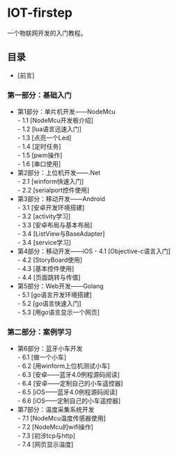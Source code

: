 # IOT-firstep
一个物联网开发的入门教程。

## 目录
- [前言]

### 第一部分：基础入门
- 第1部分：单片机开发——NodeMcu  
        - 1.1 [NodeMcu开发板介绍]    
        - 1.2 [lua语言迅速入门]  
        - 1.3 [点亮一个Led]  
        - 1.4 [定时任务]  
        - 1.5 [pwm操作]  
        - 1.6 [串口使用]  
- 第2部分：上位机开发——.Net  
        - 2.1 [winform快速入门]  
        - 2.2 [serialport控件使用]  
- 第3部分：移动开发——Android  
        - 3.1 [安卓开发环境搭建]  
        - 3.2 [activity学习]  
        - 3.3 [安卓布局与基本布局]  
        - 3.4 [ListView与BaseAdapter]  
        - 3.4 [service学习]  
- 第4部分：移动开发——iOS
        - 4.1 [Objective-c语言入门]  
        - 4.2 [StoryBoard使用]  
        - 4.3 [基本控件使用]  
        - 4.4 [页面跳转与传值]  
- 第5部分：Web开发——Golang  
        - 5.1 [go语言开发环境搭建]  
        - 5.2 [go语言快速入门]  
        - 5.3 [用go语言显示一个网页]  

### 第二部分：案例学习
- 第6部分：蓝牙小车开发  
        - 6.1 [做一个小车]  
        - 6.2 [用winform上位机测试小车]  
        - 6.3 [安卓——蓝牙4.0例程源码阅读]  
        - 6.4 [安卓——定制自己的小车遥控器]  
        - 6.5 [iOS——蓝牙4.0例程源码阅读]  
        - 6.6 [iOS——定制自己的小车遥控器]  
- 第7部分：温度采集系统开发  
        - 7.1 [NodeMcu温度传感器使用]  
        - 7.2 [NodeMcu的wifi操作]  
        - 7.3 [初涉tcp与http]  
        - 7.4 [网页显示温度]  